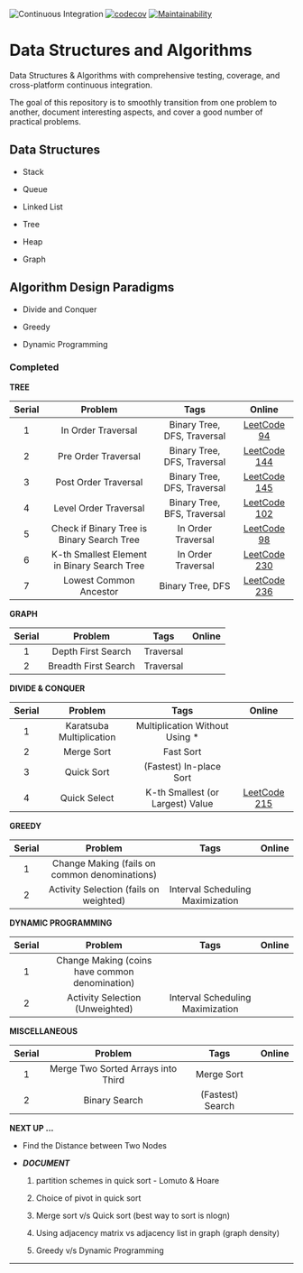 ![Continuous Integration](https://github.com/saurabmish/Data-Structures-and-Algorithms/workflows/Continuous%20Integration/badge.svg)
[![codecov](https://codecov.io/gh/saurabmish/Data-Structures-and-Algorithms/branch/master/graph/badge.svg?token=93OSG78SRU)](https://codecov.io/gh/saurabmish/Data-Structures-and-Algorithms)
[![Maintainability](https://api.codeclimate.com/v1/badges/cead59f3aa6e1320ad5e/maintainability)](https://codeclimate.com/github/saurabmish/Data-Structures-and-Algorithms/maintainability)

# Data Structures and Algorithms

Data Structures & Algorithms with comprehensive testing, coverage, and cross-platform continuous integration.

The goal of this repository is to smoothly transition from one problem to another, document interesting aspects, and cover a good number of practical problems.


## Data Structures

+ Stack

+ Queue

+ Linked List

+ Tree

+ Heap

+ Graph

## Algorithm Design Paradigms

+ Divide and Conquer

+ Greedy

+ Dynamic Programming


### Completed

**TREE**

| Serial | Problem                                              | Tags                                    | Online            |
| :----: | :-----:                                              | :-:                                     | :----:            |
|   1    | In Order Traversal                                   | Binary Tree, DFS, Traversal             | [LeetCode 94][1]  |
|   2    | Pre Order Traversal                                  | Binary Tree, DFS, Traversal             | [LeetCode 144][2] |
|   3    | Post Order Traversal                                 | Binary Tree, DFS, Traversal             | [LeetCode 145][3] |
|   4    | Level Order Traversal                                | Binary Tree, BFS, Traversal             | [LeetCode 102][4] |
|   5    | Check if Binary Tree is Binary Search Tree           | In Order Traversal                      | [LeetCode 98][5]  |
|   6    | K-th Smallest Element in Binary Search Tree          | In Order Traversal                      | [LeetCode 230][6] |
|   7    | Lowest Common Ancestor                               | Binary Tree, DFS                        | [LeetCode 236][7] |


**GRAPH**

| Serial | Problem                                              | Tags                                    | Online            |
| :----: | :-----:                                              | :-:                                     | :----:            |
|   1    | Depth First Search                                   |  Traversal                              |                   |
|   2    | Breadth First Search                                 |  Traversal                              |                   |


**DIVIDE & CONQUER**

| Serial | Problem                                              | Tags                                    | Online            |
| :----: | :-----:                                              | :-:                                     | :----:            |
|   1    | Karatsuba Multiplication                             | Multiplication Without Using *          |                   |
|   2    | Merge Sort                                           | Fast Sort                               |                   |
|   3    | Quick Sort                                           | (Fastest) In-place Sort                 |                   |
|   4    | Quick Select                                         | K-th Smallest (or Largest) Value        | [LeetCode 215][8] |


**GREEDY**

| Serial | Problem                                              | Tags                                    | Online            |
| :----: | :-----:                                              | :-:                                     | :----:            |
|   1    | Change Making  (fails on common denominations)       |                                         |                   |
|   2    | Activity Selection (fails on weighted)               | Interval Scheduling Maximization        |                   |


**DYNAMIC PROGRAMMING**

| Serial | Problem                                                | Tags                               | Online            |
| :----: | :-----:                                                | :-:                                | :----:            |
|   1    | Change Making  (coins have common denomination)        |                                    |                   |
|   2    | Activity Selection (Unweighted)                        | Interval Scheduling Maximization   |                   |



**MISCELLANEOUS**

| Serial | Problem                                              | Tags                                    | Online            |
| :----: | :-----:                                              | :-:                                     | :----:            |
|   1    | Merge Two Sorted Arrays into Third                   | Merge Sort                              |                   |
|   2    | Binary Search                                        | (Fastest) Search                        |                   |


**NEXT UP ...**

+ Find the Distance between Two Nodes

+ ***DOCUMENT***

    1. partition schemes in quick sort - Lomuto & Hoare

    2. Choice of pivot in quick sort

    3. Merge sort v/s Quick sort (best way to sort is nlogn)

    4. Using adjacency matrix vs adjacency list in graph (graph density)

    5. Greedy v/s Dynamic Programming

---

[1]: https://leetcode.com/problems/binary-tree-inorder-traversal/
[2]: https://leetcode.com/problems/binary-tree-preorder-traversal/
[3]: https://leetcode.com/problems/binary-tree-postorder-traversal/
[4]: https://leetcode.com/problems/binary-tree-level-order-traversal/
[5]: https://leetcode.com/problems/validate-binary-search-tree/
[6]: https://leetcode.com/problems/kth-smallest-element-in-a-bst/
[7]: https://leetcode.com/problems/lowest-common-ancestor-of-a-binary-tree/
[8]: https://leetcode.com/problems/kth-largest-element-in-an-array/
